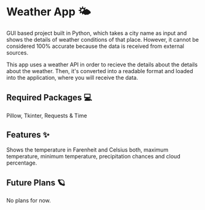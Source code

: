 # Weather App 🌤
GUI based project built in Python, which takes a city name as input and shows the details of weather conditions of that place. However, it cannot be considered 100% accurate because the data is received from external sources.

This app uses a weather API in order to recieve the details about the details about the weather. Then, it's converted into a readable format and loaded into the application, where you will receive the data.

## Required Packages 💻
Pillow, Tkinter, Requests & Time

## Features ✨
Shows the temperature in Farenheit and Celsius both, maximum temperature, minimum temperature, precipitation chances and cloud percentage.

## Future Plans 🪐
No plans for now.

